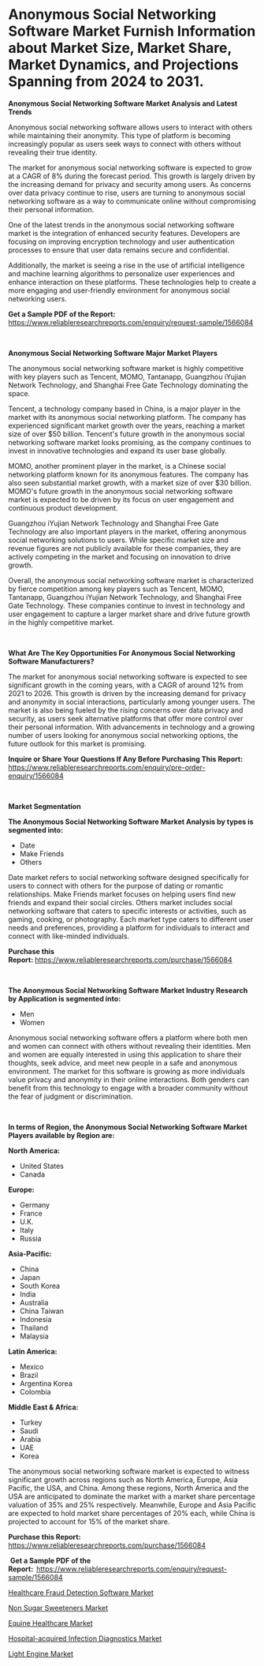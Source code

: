 <p><h1>Anonymous Social Networking Software Market Furnish Information about Market Size, Market Share, Market Dynamics, and Projections Spanning from 2024 to 2031.</h1></p><p><strong>Anonymous Social Networking Software Market Analysis and Latest Trends</strong></p>
<p><p>Anonymous social networking software allows users to interact with others while maintaining their anonymity. This type of platform is becoming increasingly popular as users seek ways to connect with others without revealing their true identity.</p><p>The market for anonymous social networking software is expected to grow at a CAGR of 8% during the forecast period. This growth is largely driven by the increasing demand for privacy and security among users. As concerns over data privacy continue to rise, users are turning to anonymous social networking software as a way to communicate online without compromising their personal information.</p><p>One of the latest trends in the anonymous social networking software market is the integration of enhanced security features. Developers are focusing on improving encryption technology and user authentication processes to ensure that user data remains secure and confidential.</p><p>Additionally, the market is seeing a rise in the use of artificial intelligence and machine learning algorithms to personalize user experiences and enhance interaction on these platforms. These technologies help to create a more engaging and user-friendly environment for anonymous social networking users.</p></p>
<p><strong>Get a Sample PDF of the Report:&nbsp;</strong> <a href="https://www.reliableresearchreports.com/enquiry/request-sample/1566084">https://www.reliableresearchreports.com/enquiry/request-sample/1566084</a></p>
<p>&nbsp;</p>
<p><strong>Anonymous Social Networking Software Major Market Players</strong></p>
<p><p>The anonymous social networking software market is highly competitive with key players such as Tencent, MOMO, Tantanapp, Guangzhou iYujian Network Technology, and Shanghai Free Gate Technology dominating the space.</p><p>Tencent, a technology company based in China, is a major player in the market with its anonymous social networking platform. The company has experienced significant market growth over the years, reaching a market size of over $50 billion. Tencent's future growth in the anonymous social networking software market looks promising, as the company continues to invest in innovative technologies and expand its user base globally.</p><p>MOMO, another prominent player in the market, is a Chinese social networking platform known for its anonymous features. The company has also seen substantial market growth, with a market size of over $30 billion. MOMO's future growth in the anonymous social networking software market is expected to be driven by its focus on user engagement and continuous product development.</p><p>Guangzhou iYujian Network Technology and Shanghai Free Gate Technology are also important players in the market, offering anonymous social networking solutions to users. While specific market size and revenue figures are not publicly available for these companies, they are actively competing in the market and focusing on innovation to drive growth.</p><p>Overall, the anonymous social networking software market is characterized by fierce competition among key players such as Tencent, MOMO, Tantanapp, Guangzhou iYujian Network Technology, and Shanghai Free Gate Technology. These companies continue to invest in technology and user engagement to capture a larger market share and drive future growth in the highly competitive market.</p></p>
<p>&nbsp;</p>
<p><strong>What Are The Key Opportunities For Anonymous Social Networking Software Manufacturers?</strong></p>
<p><p>The market for anonymous social networking software is expected to see significant growth in the coming years, with a CAGR of around 12% from 2021 to 2026. This growth is driven by the increasing demand for privacy and anonymity in social interactions, particularly among younger users. The market is also being fueled by the rising concerns over data privacy and security, as users seek alternative platforms that offer more control over their personal information. With advancements in technology and a growing number of users looking for anonymous social networking options, the future outlook for this market is promising.</p></p>
<p><strong>Inquire or Share Your Questions If Any Before Purchasing This Report:</strong> <a href="https://www.reliableresearchreports.com/enquiry/pre-order-enquiry/1566084">https://www.reliableresearchreports.com/enquiry/pre-order-enquiry/1566084</a></p>
<p>&nbsp;</p>
<p><strong>Market Segmentation</strong></p>
<p><strong>The Anonymous Social Networking Software Market Analysis by types is segmented into:</strong></p>
<p><ul><li>Date</li><li>Make Friends</li><li>Others</li></ul></p>
<p><p>Date market refers to social networking software designed specifically for users to connect with others for the purpose of dating or romantic relationships. Make Friends market focuses on helping users find new friends and expand their social circles. Others market includes social networking software that caters to specific interests or activities, such as gaming, cooking, or photography. Each market type caters to different user needs and preferences, providing a platform for individuals to interact and connect with like-minded individuals.</p></p>
<p><strong>Purchase this Report:&nbsp;</strong><a href="https://www.reliableresearchreports.com/purchase/1566084">https://www.reliableresearchreports.com/purchase/1566084</a></p>
<p>&nbsp;</p>
<p><strong>The Anonymous Social Networking Software Market Industry Research by Application is segmented into:</strong></p>
<p><ul><li>Men</li><li>Women</li></ul></p>
<p><p>Anonymous social networking software offers a platform where both men and women can connect with others without revealing their identities. Men and women are equally interested in using this application to share their thoughts, seek advice, and meet new people in a safe and anonymous environment. The market for this software is growing as more individuals value privacy and anonymity in their online interactions. Both genders can benefit from this technology to engage with a broader community without the fear of judgment or discrimination.</p></p>
<p>&nbsp;</p>
<p><strong>In terms of Region, the Anonymous Social Networking Software Market Players available by Region are:</strong></p>
<p>
    <p> <strong> North America: </strong>
        <ul>
            <li>United States</li>
            <li>Canada</li>
        </ul>
        </p> 
    <p> <strong> Europe: </strong>
        <ul>
            <li>Germany</li>
            <li>France</li>
            <li>U.K.</li>
            <li>Italy</li>
            <li>Russia</li>
        </ul>
        </p> 
    <p> <strong> Asia-Pacific: </strong>
        <ul>
            <li>China</li>
            <li>Japan</li>
            <li>South Korea</li>
            <li>India</li>
            <li>Australia</li>
            <li>China Taiwan</li>
            <li>Indonesia</li>
            <li>Thailand</li>
            <li>Malaysia</li>
        </ul>
        </p> 
    <p> <strong> Latin America: </strong>
        <ul>
            <li>Mexico</li>
            <li>Brazil</li>
            <li>Argentina Korea</li>
            <li>Colombia</li>
        </ul>
        </p> 
    <p> <strong> Middle East & Africa: </strong>
        <ul>
            <li>Turkey</li>
            <li>Saudi</li>
            <li>Arabia</li>
            <li>UAE</li>
            <li>Korea</li>
        </ul>
    </p>
    </p>
<p><p>The anonymous social networking software market is expected to witness significant growth across regions such as North America, Europe, Asia Pacific, the USA, and China. Among these regions, North America and the USA are anticipated to dominate the market with a market share percentage valuation of 35% and 25% respectively. Meanwhile, Europe and Asia Pacific are expected to hold market share percentages of 20% each, while China is projected to account for 15% of the market share.</p></p>
<p><strong>Purchase this Report: </strong><a href="https://www.reliableresearchreports.com/purchase/1566084">https://www.reliableresearchreports.com/purchase/1566084</a></p>
<p>&nbsp;<strong>Get a Sample PDF of the Report:&nbsp;&nbsp;</strong><a href="https://www.reliableresearchreports.com/enquiry/request-sample/1566084">https://www.reliableresearchreports.com/enquiry/request-sample/1566084</a></p>
<p><strong></strong></p>
<p><p><a href="https://medium.com/@paulmcglynn6456/healthcare-fraud-detection-software-market-trends-forecast-and-competitive-analysis-to-2031-d8115be0a4ed">Healthcare Fraud Detection Software Market</a></p><p><a href="https://github.com/sofayahoo2023/Market-Research-Report-List-3/blob/main/non-sugar-sweeteners-market.md">Non Sugar Sweeteners Market</a></p><p><a href="https://medium.com/@joanacasper19/equine-healthcare-market-insights-into-market-cagr-market-trends-and-growth-strategies-dcaf1a57bc06">Equine Healthcare Market</a></p><p><a href="https://medium.com/@paulmcglynn6456/hospital-acquired-infection-diagnostics-market-trends-and-market-analysis-forecasted-for-period-7d9023e4efeb">Hospital-acquired Infection Diagnostics Market</a></p><p><a href="https://github.com/nicholepatriciadoylenwnrjr0/Market-Research-Report-List-1/blob/main/light-engine-market.md">Light Engine Market</a></p></p>